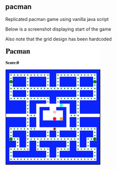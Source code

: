 ## pacman

Replicated pacman game using vanilla java script

Below is a screenshot displaying start of the game

Also note that the grid design has been hardcoded

<img src="./screenshot.png" width='300px'>
